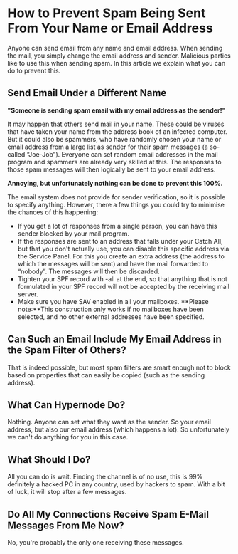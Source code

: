 <!-- source: https://support.hypernode.com/en/best-practices/email/how-to-prevent-spam-being-sent-from-your-name-or-email-address/ -->
# How to Prevent Spam Being Sent From Your Name or Email Address

Anyone can send email from any name and email address. When sending the mail, you simply change the email address and sender. Malicious parties like to use this when sending spam. In this article we explain what you can do to prevent this.


Send Email Under a Different Name
---------------------------------

**"Someone is sending spam email with my email address as the sender!"**

It may happen that others send mail in your name. These could be viruses that have taken your name from the address book of an infected computer. But it could also be spammers, who have randomly chosen your name or email address from a large list as sender for their spam messages (a so-called “Joe-Job”). Everyone can set random email addresses in the mail program and spammers are already very skilled at this. The responses to those spam messages will then logically be sent to your email address.

**Annoying, but unfortunately nothing can be done to prevent this 100%.**

The email system does not provide for sender verification, so it is possible to specify anything. However, there a few things you could try to minimise the chances of this happening:

* If you get a lot of responses from a single person, you can have this sender blocked by your mail program.
* If the responses are sent to an address that falls under your Catch All, but that you don't actually use, you can disable this specific address via the Service Panel. For this you create an extra address (the address to which the messages will be sent) and have the mail forwarded to “nobody”. The messages will then be discarded.
* Tighten your SPF record with -all at the end, so that anything that is not formulated in your SPF record will not be accepted by the receiving mail server.
* Make sure you have SAV enabled in all your mailboxes.
**Please note:**This construction only works if no mailboxes have been selected, and no other external addresses have been specified.

Can Such an Email Include My Email Address in the Spam Filter of Others?
------------------------------------------------------------------------

That is indeed possible, but most spam filters are smart enough not to block based on properties that can easily be copied (such as the sending address).

What Can Hypernode Do?
----------------------

Nothing. Anyone can set what they want as the sender. So your email address, but also our email address (which happens a lot). So unfortunately we can't do anything for you in this case.

What Should I Do?
-----------------

All you can do is wait. Finding the channel is of no use, this is 99% definitely a hacked PC in any country, used by hackers to spam. With a bit of luck, it will stop after a few messages.

Do All My Connections Receive Spam E-Mail Messages From Me Now?
---------------------------------------------------------------

No, you're probably the only one receiving these messages.
